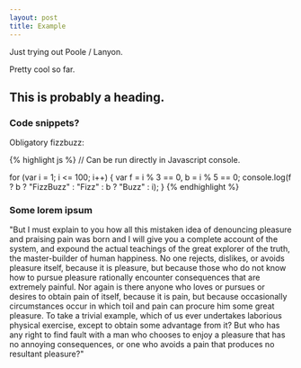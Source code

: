 ```yaml
---
layout: post
title: Example
---
```


Just trying out Poole / Lanyon.

<div class="message">
    Pretty cool so far.
</div>

## This is probably a heading.

### Code snippets?


Obligatory fizzbuzz:

{% highlight js %}
// Can be run directly in Javascript console.

for (var i = 1; i <= 100; i++) {
  var f = i % 3 == 0, b = i % 5 == 0;
  console.log(f ? b ? "FizzBuzz" : "Fizz" : b ? "Buzz" : i);
}
{% endhighlight %}


### Some lorem ipsum

"But I must explain to you how all this mistaken idea of denouncing pleasure and praising pain was born and I will give you a complete account of the system, and expound the actual teachings of the great explorer of the truth, the master-builder of human happiness. No one rejects, dislikes, or avoids pleasure itself, because it is pleasure, but because those who do not know how to pursue pleasure rationally encounter consequences that are extremely painful. Nor again is there anyone who loves or pursues or desires to obtain pain of itself, because it is pain, but because occasionally circumstances occur in which toil and pain can procure him some great pleasure. To take a trivial example, which of us ever undertakes laborious physical exercise, except to obtain some advantage from it? But who has any right to find fault with a man who chooses to enjoy a pleasure that has no annoying consequences, or one who avoids a pain that produces no resultant pleasure?"
